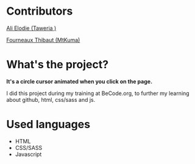 # Contributors

[Ali Elodie (Taweria )]( https://github.com/Taweria)

[Fourneaux Thibaut (MtKuma)](https://github.com/FourneauxThibaut)

 

# What's the project?

**It's a circle cursor animated when you click on the page.**

I did this project during my training at BeCode.org, to further my learning about github, html, css/sass and js.

# Used languages

* HTML
* CSS/SASS
* Javascript